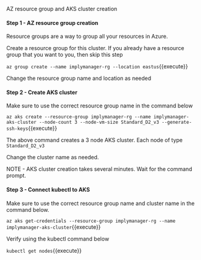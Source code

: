 AZ resource group and AKS cluster creation

#### Step 1 - AZ resource group creation 

Resource groups are a way to group all your resources in Azure. 

Create a resource group for this cluster. If you already have a resource group that you want to you, then skip this step

`az group create --name implymanager-rg --location eastus`{{execute}}

Change the resource group name and location as needed

#### Step 2 - Create AKS cluster

Make sure to use the correct resource group name in the command below

`az aks create --resource-group implymanager-rg --name implymanager-aks-cluster --node-count 3 --node-vm-size Standard_D2_v3 --generate-ssh-keys`{{execute}}

The above command creates a 3 node AKS cluster. Each node of type `Standard_D2_v3`

Change the cluster name as needed.

NOTE - AKS cluster creation takes several minutes. Wait for the command prompt.
    
#### Step 3 - Connect kubectl to AKS

Make sure to use the correct resource group name and cluster name in the command below.

`az aks get-credentials --resource-group implymanager-rg --name implymanager-aks-cluster`{{execute}}

Verify using the kubectl command below

`kubectl get nodes`{{execute}}